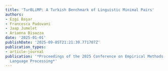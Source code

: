 ```yaml
---
title: 'TurBLiMP: A Turkish Benchmark of Linguistic Minimal Pairs'
authors:
- Ezgi Başar
- Francesca Padovani
- Jaap Jumelet
- Arianna Bisazza
date: '2025-01-01'
publishDate: '2025-09-05T21:21:39.771707Z'
publication_types:
- article-journal
publication: '*Proceedings of the 2025 Conference on Empirical Methods in Natural
  Language Processing*'
---
```

